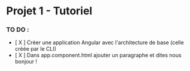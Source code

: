 # Projet 1 - Tutoriel

[logo]: https://s3.eu-central-1.amazonaws.com/angularemailsimages/angular.png "Angular5.fr"

### TO DO :

- [ X ] Créer une application Angular avec l'architecture de base (celle créée par le CLI)
- [ X ] Dans app.component.html ajouter un paragraphe et dites nous bonjour !

